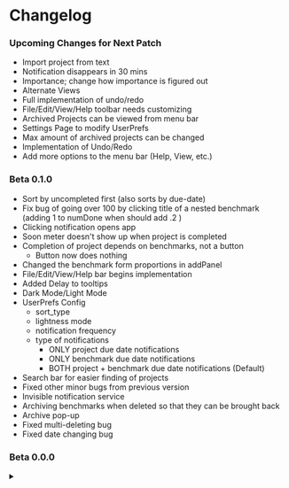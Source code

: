 # Changelog

### Upcoming Changes for Next Patch
- Import project from text
- Notification disappears in 30 mins
- Importance; change how importance is figured out
- Alternate Views
- Full implementation of undo/redo
- File/Edit/View/Help toolbar needs customizing
- Archived Projects can be viewed from menu bar
- Settings Page to modify UserPrefs
- Max amount of archived projects can be changed
- Implementation of Undo/Redo
- Add more options to the menu bar (Help, View, etc.)


### Beta 0.1.0
- Sort by uncompleted first (also sorts by due-date)
- Fix bug of going over 100 by clicking title of a nested benchmark (adding 1 to numDone when should add .2 )
- Clicking notification opens app
- Soon meter doesn't show up when project is completed
- Completion of project depends on benchmarks, not a button
  - Button now does nothing
- Changed the benchmark form proportions in addPanel
- File/Edit/View/Help bar begins implementation
- Added Delay to tooltips
- Dark Mode/Light Mode
- UserPrefs Config
  - sort_type
  - lightness mode
  - notification frequency
  - type of notifications
    - ONLY project due date notifications
    - ONLY benchmark due date notifications
    - BOTH project + benchmark due date notifications (Default)
- Search bar for easier finding of projects
- Fixed other minor bugs from previous version
- Invisible notification service
- Archiving benchmarks when deleted so that they can be brought back
- Archive pop-up
- Fixed multi-deleting bug
- Fixed date changing bug



### Beta 0.0.0
<details><summary></summary>
<p>
#### FEATURES
- Projects added
  - have a name
  - have a category
  - can be linear and non-linear
  - due on a certain date (which benchmarks inherit on default)
- Progress visualized by interactive progress bar
- Projects can be manually sorted by dragging and dropping
- Projects can be sorted by multiple different settings
  - by custom
    - default sorting system
  - by due date
    - Most recent project is sorted to be at the top
  - by importance (Default)
    - Sorts by a predetermined hash.
    - For now this defaults to sorting the projects by name in alphabetical order
  - by category
    - Sorts by category, in alphabetical order
  - by alpha
    - Sorts projects by name in alphabetical order
  - by rev alpha
    - Sorts projects by name in reverse alphabetical order
- Dropdown to edit the project's contents
  - Benchmarks can be added
    - by clicking between benchmarks, benchmarks can be added infinitely many times
  - Benchmarks can be moved
    - by dragging benchmarks by their handles, the order of the benchmarks can be changed at will
  - Benchmarks can be deleted
  - Each benchmark is purely mutable
    - Due Date can be changed
    - Due Time can be changed
    - Nested sub-parts can be added and removed
    - Benchmark's name can be changed
- Completion toggles via button instead of final benchmarks
- Percent completion is shown on each project
- Changes to each session is stored locally
- Adding benchmarks opens up in a modal window
  - Closes on clicking away
  - Closes on scroll
  - Closes on submit, and packages the data to be made into a project in the main process
- Media Queries semi-adapt the appearance of the application
- Tooltips show information about benchmarks when hovered over
- SoonMeter shows how soon a project or benchmark is due

#### BUGS
- Notification titles
- Help menu sends to wrong place
- Notifications every 30 menu
- Notification criteria
- Question mark on the project adding form is not clear.
  - Delay is too long
  - Doesn't describe linearity well enough
- If a benchmark's subparts are changed, the progress on them is lost

</p>
</details>
